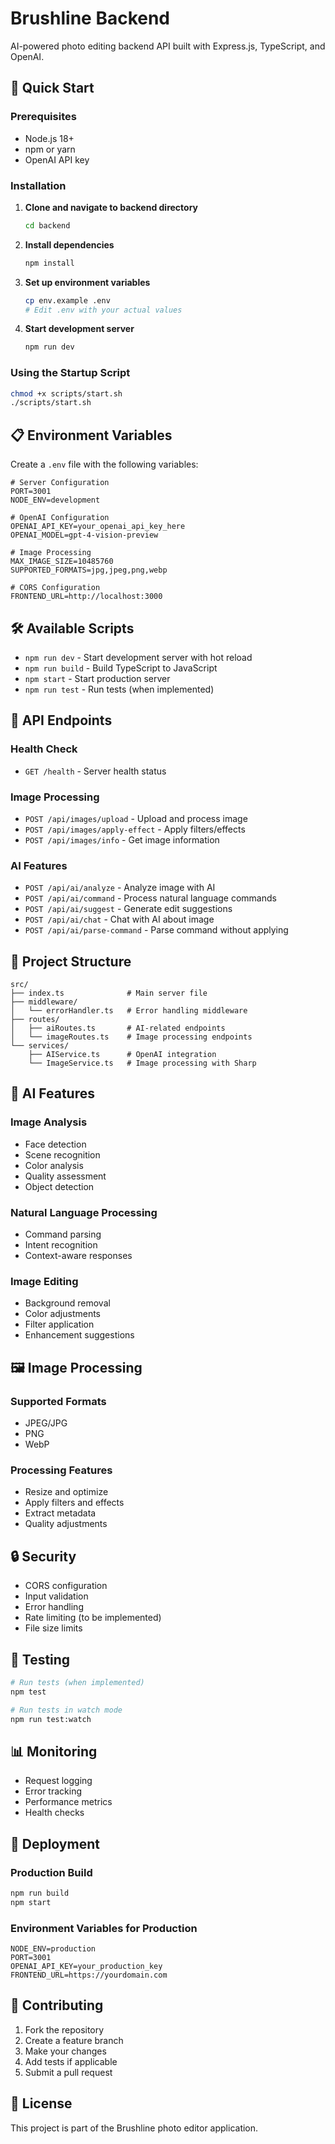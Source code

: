 # Brushline Backend

AI-powered photo editing backend API built with Express.js, TypeScript, and OpenAI.

## 🚀 Quick Start

### Prerequisites
- Node.js 18+ 
- npm or yarn
- OpenAI API key

### Installation

1. **Clone and navigate to backend directory**
   ```bash
   cd backend
   ```

2. **Install dependencies**
   ```bash
   npm install
   ```

3. **Set up environment variables**
   ```bash
   cp env.example .env
   # Edit .env with your actual values
   ```

4. **Start development server**
   ```bash
   npm run dev
   ```

### Using the Startup Script
```bash
chmod +x scripts/start.sh
./scripts/start.sh
```

## 📋 Environment Variables

Create a `.env` file with the following variables:

```env
# Server Configuration
PORT=3001
NODE_ENV=development

# OpenAI Configuration
OPENAI_API_KEY=your_openai_api_key_here
OPENAI_MODEL=gpt-4-vision-preview

# Image Processing
MAX_IMAGE_SIZE=10485760
SUPPORTED_FORMATS=jpg,jpeg,png,webp

# CORS Configuration
FRONTEND_URL=http://localhost:3000
```

## 🛠️ Available Scripts

- `npm run dev` - Start development server with hot reload
- `npm run build` - Build TypeScript to JavaScript
- `npm start` - Start production server
- `npm run test` - Run tests (when implemented)

## 📡 API Endpoints

### Health Check
- `GET /health` - Server health status

### Image Processing
- `POST /api/images/upload` - Upload and process image
- `POST /api/images/apply-effect` - Apply filters/effects
- `POST /api/images/info` - Get image information

### AI Features
- `POST /api/ai/analyze` - Analyze image with AI
- `POST /api/ai/command` - Process natural language commands
- `POST /api/ai/suggest` - Generate edit suggestions
- `POST /api/ai/chat` - Chat with AI about image
- `POST /api/ai/parse-command` - Parse command without applying

## 🔧 Project Structure

```
src/
├── index.ts              # Main server file
├── middleware/
│   └── errorHandler.ts   # Error handling middleware
├── routes/
│   ├── aiRoutes.ts       # AI-related endpoints
│   └── imageRoutes.ts    # Image processing endpoints
└── services/
    ├── AIService.ts      # OpenAI integration
    └── ImageService.ts   # Image processing with Sharp
```

## 🤖 AI Features

### Image Analysis
- Face detection
- Scene recognition
- Color analysis
- Quality assessment
- Object detection

### Natural Language Processing
- Command parsing
- Intent recognition
- Context-aware responses

### Image Editing
- Background removal
- Color adjustments
- Filter application
- Enhancement suggestions

## 🖼️ Image Processing

### Supported Formats
- JPEG/JPG
- PNG
- WebP

### Processing Features
- Resize and optimize
- Apply filters and effects
- Extract metadata
- Quality adjustments

## 🔒 Security

- CORS configuration
- Input validation
- Error handling
- Rate limiting (to be implemented)
- File size limits

## 🧪 Testing

```bash
# Run tests (when implemented)
npm test

# Run tests in watch mode
npm run test:watch
```

## 📊 Monitoring

- Request logging
- Error tracking
- Performance metrics
- Health checks

## 🚀 Deployment

### Production Build
```bash
npm run build
npm start
```

### Environment Variables for Production
```env
NODE_ENV=production
PORT=3001
OPENAI_API_KEY=your_production_key
FRONTEND_URL=https://yourdomain.com
```

## 🤝 Contributing

1. Fork the repository
2. Create a feature branch
3. Make your changes
4. Add tests if applicable
5. Submit a pull request

## 📝 License

This project is part of the Brushline photo editor application. 